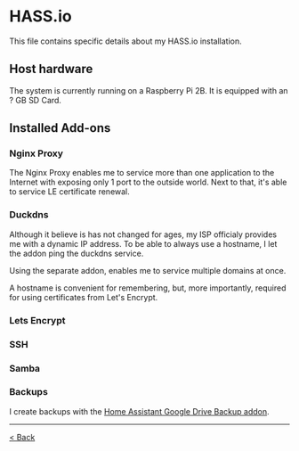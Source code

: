 # HASS.io

This file contains specific details about my HASS.io installation.

## Host hardware

The system is currently running on a Raspberry Pi 2B. It is equipped with an ? GB SD Card.

## Installed Add-ons

### Nginx Proxy

The Nginx Proxy enables me to service more than one application to the Internet with exposing only 1 port to the outside world. Next to that, it's able to service LE certificate renewal.

### Duckdns

Although it believe is has not changed for ages, my ISP officialy provides me with a dynamic IP address. To be able to always use a hostname, I let the addon ping the duckdns service.

Using the separate addon, enables me to service multiple domains at once.

A hostname is convenient for remembering, but, more importantly, required for using certificates from Let's Encrypt.

### Lets Encrypt

### SSH

### Samba

### Backups

I create backups with the [Home Assistant Google Drive Backup addon](https://github.com/sabeechen/hassio-google-drive-backup).

* * *

[< Back](./)
